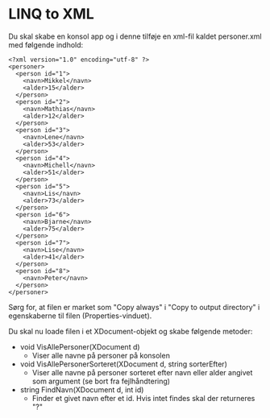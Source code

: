﻿# LINQ to XML

Du skal skabe en konsol app og i denne tilføje en xml-fil kaldet personer.xml med følgende indhold:

```
<?xml version="1.0" encoding="utf-8" ?>
<personer>
  <person id="1">
    <navn>Mikkel</navn>
    <alder>15</alder>
  </person>
  <person id="2">
    <navn>Mathias</navn>
    <alder>12</alder>
  </person>
  <person id="3">
    <navn>Lene</navn>
    <alder>53</alder>
  </person>
  <person id="4">
    <navn>Michell</navn>
    <alder>51</alder>
  </person>
  <person id="5">
    <navn>Lis</navn>
    <alder>73</alder>
  </person>
  <person id="6">
    <navn>Bjarne</navn>
    <alder>75</alder>
  </person>
  <person id="7">
    <navn>Lise</navn>
    <alder>41</alder>
  </person>
  <person id="8">
    <navn>Peter</navn>
  </person>
</personer>
```

Sørg for, at filen er market som "Copy always" i "Copy to output directory" i egenskaberne til filen (Properties-vinduet).

Du skal nu loade filen i et XDocument-objekt og skabe følgende metoder:

- void VisAllePersoner(XDocument d)
  - Viser alle navne på personer på konsolen
- void VisAllePersonerSorteret(XDocument d, string sorterEfter)
  - Viser alle navne på personer sorteret efter navn eller alder angivet som argument (se bort fra fejlhåndtering)
- string FindNavn(XDocument d, int id)
  - Finder et givet navn efter et id. Hvis intet findes skal der returneres "?"

